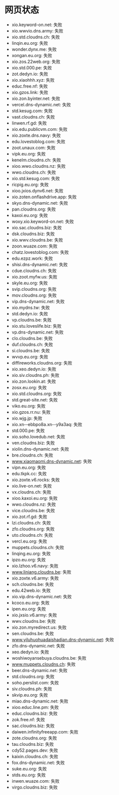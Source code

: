 # 网页状态
- xio.keyword-on.net: 失败
- xio.wwvio.dns.army: 失败
- xio.std.cloudns.ch: 失败
- linqin.eu.org: 失败
- wonder.dynx.me: 失败
- xongan.eu.org: 失败
- xio.zos.22web.org: 失败
- xio.std.000.pe: 失败
- zot.dedyn.io: 失败
- xio.xiaohhh.xyz: 失败
- educ.free.nf: 失败
- xio.gzos.link: 失败
- xio.zon.byinter.net: 失败
- vercel.dns-dynamic.net: 失败
- std.kesug.com: 失败
- vast.cloudns.ch: 失败
- linwen.rf.gd: 失败
- xio.edu.publicvm.com: 失败
- xio.zoxte.dns.navy: 失败
- edu.lovestoblog.com: 失败
- zoot.unaux.com: 失败
- vipk.eu.org: 失败
- kenelm.cloudns.ch: 失败
- xioo.wwo.cloudns.nz: 失败
- wwo.cloudns.ch: 失败
- xio.std.kesug.com: 失败
- ricpig.eu.org: 失败
- xioo.jxios.dynv6.net: 失败
- xio.zoten.onflashdrive.app: 失败
- skyo.dns-dynamic.net: 失败
- pan.cloudns.org: 失败
- kaxoi.eu.org: 失败
- woxy.xio.keyword-on.net: 失败
- xio.sac.cloudns.biz: 失败
- dsk.cloudns.biz: 失败
- xio.wwv.cloudns.be: 失败
- zoon.wuaze.com: 失败
- chatz.lovestoblog.com: 失败
- edu.ezpz.work: 失败
- shisi.dns-dynamic.net: 失败
- cdue.cloudns.ch: 失败
- xio.zoot.myfw.us: 失败
- skyle.eu.org: 失败
- svip.cloudns.org: 失败
- mov.cloudns.org: 失败
- vip.dns-dynamic.net: 失败
- xio.mydns.tw: 失败
- std.dedyn.io: 失败
- vp.cloudns.be: 失败
- xio.stu.loveslife.biz: 失败
- vp.dns-dynamic.net: 失败
- clo.cloudns.be: 失败
- duf.cloudns.ch: 失败
- si.cloudns.be: 失败
- wvvp.eu.org: 失败
- diffireworks.cloudns.org: 失败
- xio.xeo.dedyn.io: 失败
- xio.siv.cloudns.ph: 失败
- xio.zon.lookin.at: 失败
- zosx.eu.org: 失败
- xio.std.cloudns.org: 失败
- std.great-site.net: 失败
- viko.eu.org: 失败
- xio.gzos.rr.nu: 失败
- xio.wjg.jp: 失败
- xio.xn--ebbpo8a.xn--y9a3aq: 失败
- std.000.pe: 失败
- xio.soho.lovedub.net: 失败
- ven.cloudns.biz: 失败
- xiolin.dns-dynamic.net: 失败
- bre.cloudns.ch: 失败
- www.xiaomaomi.dns-dynamic.net: 失败
- vipn.eu.org: 失败
- edu.tkpk.cc: 失败
- xio.zoxte.v6.rocks: 失败
- xio.live-on.net: 失败
- vx.cloudns.ch: 失败
- xioo.kaxoi.eu.org: 失败
- wwo.cloudns.nz: 失败
- vice.cloudns.be: 失败
- xio.zot.rf.gd: 失败
- lzi.cloudns.ch: 失败
- zfo.cloudns.org: 失败
- uto.cloudns.ch: 失败
- vercl.eu.org: 失败
- muppets.cloudns.ch: 失败
- linqing.eu.org: 失败
- ipzo.eu.org: 失败
- xio.lzhoo.v6.navy: 失败
- www.liniang.cloudns.be: 失败
- xio.zoxte.v6.army: 失败
- sch.cloudns.be: 失败
- edu.42web.io: 失败
- xio.vip.dns-dynamic.net: 失败
- kcoco.eu.org: 失败
- ipen.eu.org: 失败
- xio.jxsio.v6.army: 失败
- wwv.cloudns.be: 失败
- xio.zon.myredirect.us: 失败
- sen.cloudns.be: 失败
- www.yiluhuohuadaishadian.dns-dynamic.net: 失败
- zfo.dns-dynamic.net: 失败
- xeo.dedyn.io: 失败
- woshiwoyansebuya.cloudns.be: 失败
- www.muppets.cloudns.ch: 失败
- beer.dns-dynamic.net: 失败
- std.cloudns.org: 失败
- soho.perslist.com: 失败
- siv.cloudns.ph: 失败
- skvip.eu.org: 失败
- miao.dns-dynamic.net: 失败
- xioo.educ.line.pm: 失败
- educ.cloudns.biz: 失败
- zok.free.nf: 失败
- sac.cloudns.biz: 失败
- daiwen.infinityfreeapp.com: 失败
- zote.cloudns.org: 失败
- tau.cloudns.biz: 失败
- cdy52.pages.dev: 失败
- kaixin.cloudns.ch: 失败
- fox.dns-dynamic.net: 失败
- suke.eu.org: 失败
- stds.eu.org: 失败
- inwen.wuaze.com: 失败
- virgo.cloudns.biz: 失败
